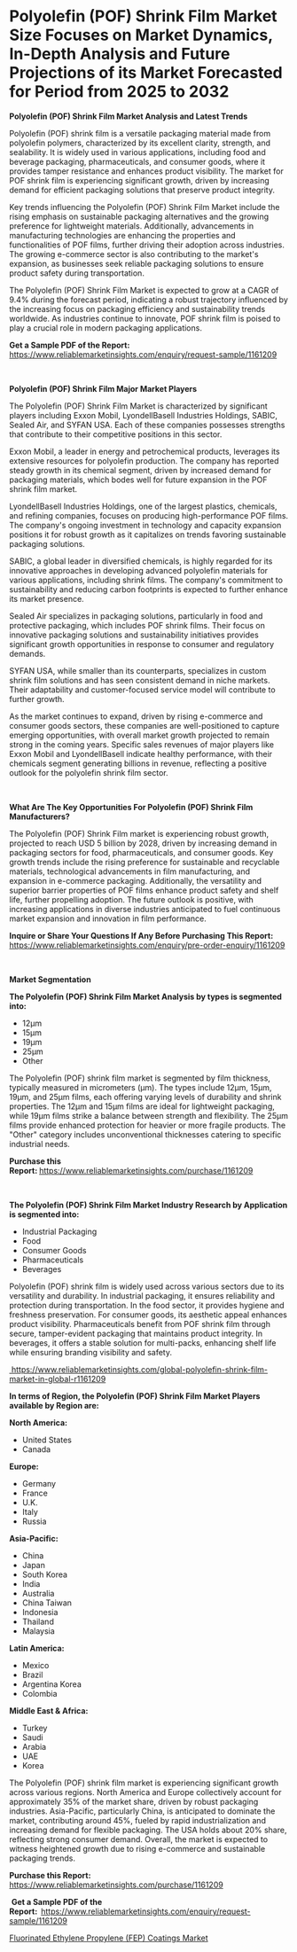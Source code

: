 <p><h1>Polyolefin (POF) Shrink Film Market Size Focuses on Market Dynamics, In-Depth Analysis and Future Projections of its Market Forecasted for Period from 2025 to 2032</h1></p><p><strong>Polyolefin (POF) Shrink Film Market Analysis and Latest Trends</strong></p>
<p><p>Polyolefin (POF) shrink film is a versatile packaging material made from polyolefin polymers, characterized by its excellent clarity, strength, and sealability. It is widely used in various applications, including food and beverage packaging, pharmaceuticals, and consumer goods, where it provides tamper resistance and enhances product visibility. The market for POF shrink film is experiencing significant growth, driven by increasing demand for efficient packaging solutions that preserve product integrity.</p><p>Key trends influencing the Polyolefin (POF) Shrink Film Market include the rising emphasis on sustainable packaging alternatives and the growing preference for lightweight materials. Additionally, advancements in manufacturing technologies are enhancing the properties and functionalities of POF films, further driving their adoption across industries. The growing e-commerce sector is also contributing to the market's expansion, as businesses seek reliable packaging solutions to ensure product safety during transportation.</p><p>The Polyolefin (POF) Shrink Film Market is expected to grow at a CAGR of 9.4% during the forecast period, indicating a robust trajectory influenced by the increasing focus on packaging efficiency and sustainability trends worldwide. As industries continue to innovate, POF shrink film is poised to play a crucial role in modern packaging applications.</p></p>
<p><strong>Get a Sample PDF of the Report:&nbsp;</strong> <a href="https://www.reliablemarketinsights.com/enquiry/request-sample/1161209?utm_campaign=2177&utm_medium=2&utm_source=Github&utm_content=ia&utm_term=02042025&utm_id=polyolefin-pof-shrink-film">https://www.reliablemarketinsights.com/enquiry/request-sample/1161209</a></p>
<p>&nbsp;</p>
<p><strong>Polyolefin (POF) Shrink Film Major Market Players</strong></p>
<p><p>The Polyolefin (POF) Shrink Film Market is characterized by significant players including Exxon Mobil, LyondellBasell Industries Holdings, SABIC, Sealed Air, and SYFAN USA. Each of these companies possesses strengths that contribute to their competitive positions in this sector.</p><p>Exxon Mobil, a leader in energy and petrochemical products, leverages its extensive resources for polyolefin production. The company has reported steady growth in its chemical segment, driven by increased demand for packaging materials, which bodes well for future expansion in the POF shrink film market.</p><p>LyondellBasell Industries Holdings, one of the largest plastics, chemicals, and refining companies, focuses on producing high-performance POF films. The company's ongoing investment in technology and capacity expansion positions it for robust growth as it capitalizes on trends favoring sustainable packaging solutions.</p><p>SABIC, a global leader in diversified chemicals, is highly regarded for its innovative approaches in developing advanced polyolefin materials for various applications, including shrink films. The company's commitment to sustainability and reducing carbon footprints is expected to further enhance its market presence.</p><p>Sealed Air specializes in packaging solutions, particularly in food and protective packaging, which includes POF shrink films. Their focus on innovative packaging solutions and sustainability initiatives provides significant growth opportunities in response to consumer and regulatory demands.</p><p>SYFAN USA, while smaller than its counterparts, specializes in custom shrink film solutions and has seen consistent demand in niche markets. Their adaptability and customer-focused service model will contribute to further growth.</p><p>As the market continues to expand, driven by rising e-commerce and consumer goods sectors, these companies are well-positioned to capture emerging opportunities, with overall market growth projected to remain strong in the coming years. Specific sales revenues of major players like Exxon Mobil and LyondellBasell indicate healthy performance, with their chemicals segment generating billions in revenue, reflecting a positive outlook for the polyolefin shrink film sector.</p></p>
<p>&nbsp;</p>
<p><strong>What Are The Key Opportunities For Polyolefin (POF) Shrink Film Manufacturers?</strong></p>
<p><p>The Polyolefin (POF) Shrink Film market is experiencing robust growth, projected to reach USD 5 billion by 2028, driven by increasing demand in packaging sectors for food, pharmaceuticals, and consumer goods. Key growth trends include the rising preference for sustainable and recyclable materials, technological advancements in film manufacturing, and expansion in e-commerce packaging. Additionally, the versatility and superior barrier properties of POF films enhance product safety and shelf life, further propelling adoption. The future outlook is positive, with increasing applications in diverse industries anticipated to fuel continuous market expansion and innovation in film performance.</p></p>
<p><strong>Inquire or Share Your Questions If Any Before Purchasing This Report:</strong> <a href="https://www.reliablemarketinsights.com/enquiry/pre-order-enquiry/1161209?utm_campaign=2177&utm_medium=2&utm_source=Github&utm_content=ia&utm_term=02042025&utm_id=polyolefin-pof-shrink-film">https://www.reliablemarketinsights.com/enquiry/pre-order-enquiry/1161209</a></p>
<p>&nbsp;</p>
<p><strong>Market Segmentation</strong></p>
<p><strong>The Polyolefin (POF) Shrink Film Market Analysis by types is segmented into:</strong></p>
<p><ul><li>12μm</li><li>15μm</li><li>19μm</li><li>25μm</li><li>Other</li></ul></p>
<p><p>The Polyolefin (POF) shrink film market is segmented by film thickness, typically measured in micrometers (μm). The types include 12μm, 15μm, 19μm, and 25μm films, each offering varying levels of durability and shrink properties. The 12μm and 15μm films are ideal for lightweight packaging, while 19μm films strike a balance between strength and flexibility. The 25μm films provide enhanced protection for heavier or more fragile products. The "Other" category includes unconventional thicknesses catering to specific industrial needs.</p></p>
<p><strong>Purchase this Report:&nbsp;</strong><a href="https://www.reliablemarketinsights.com/purchase/1161209?utm_campaign=2177&utm_medium=2&utm_source=Github&utm_content=ia&utm_term=02042025&utm_id=polyolefin-pof-shrink-film">https://www.reliablemarketinsights.com/purchase/1161209</a></p>
<p>&nbsp;</p>
<p><strong>The Polyolefin (POF) Shrink Film Market Industry Research by Application is segmented into:</strong></p>
<p><ul><li>Industrial Packaging</li><li>Food</li><li>Consumer Goods</li><li>Pharmaceuticals</li><li>Beverages</li></ul></p>
<p><p>Polyolefin (POF) shrink film is widely used across various sectors due to its versatility and durability. In industrial packaging, it ensures reliability and protection during transportation. In the food sector, it provides hygiene and freshness preservation. For consumer goods, its aesthetic appeal enhances product visibility. Pharmaceuticals benefit from POF shrink film through secure, tamper-evident packaging that maintains product integrity. In beverages, it offers a stable solution for multi-packs, enhancing shelf life while ensuring branding visibility and safety.</p></p>
<p><a href="https://www.reliablemarketinsights.com/global-polyolefin-shrink-film-market-in-global-r1161209?utm_campaign=2177&utm_medium=2&utm_source=Github&utm_content=ia&utm_term=02042025&utm_id=polyolefin-pof-shrink-film">&nbsp;https://www.reliablemarketinsights.com/global-polyolefin-shrink-film-market-in-global-r1161209</a></p>
<p><strong>In terms of Region, the Polyolefin (POF) Shrink Film Market Players available by Region are:</strong></p>
<p>
    <p> <strong> North America: </strong>
        <ul>
            <li>United States</li>
            <li>Canada</li>
        </ul>
        </p> 
    <p> <strong> Europe: </strong>
        <ul>
            <li>Germany</li>
            <li>France</li>
            <li>U.K.</li>
            <li>Italy</li>
            <li>Russia</li>
        </ul>
        </p> 
    <p> <strong> Asia-Pacific: </strong>
        <ul>
            <li>China</li>
            <li>Japan</li>
            <li>South Korea</li>
            <li>India</li>
            <li>Australia</li>
            <li>China Taiwan</li>
            <li>Indonesia</li>
            <li>Thailand</li>
            <li>Malaysia</li>
        </ul>
        </p> 
    <p> <strong> Latin America: </strong>
        <ul>
            <li>Mexico</li>
            <li>Brazil</li>
            <li>Argentina Korea</li>
            <li>Colombia</li>
        </ul>
        </p> 
    <p> <strong> Middle East & Africa: </strong>
        <ul>
            <li>Turkey</li>
            <li>Saudi</li>
            <li>Arabia</li>
            <li>UAE</li>
            <li>Korea</li>
        </ul>
    </p>
    </p>
<p><p>The Polyolefin (POF) shrink film market is experiencing significant growth across various regions. North America and Europe collectively account for approximately 35% of the market share, driven by robust packaging industries. Asia-Pacific, particularly China, is anticipated to dominate the market, contributing around 45%, fueled by rapid industrialization and increasing demand for flexible packaging. The USA holds about 20% share, reflecting strong consumer demand. Overall, the market is expected to witness heightened growth due to rising e-commerce and sustainable packaging trends.</p></p>
<p><strong>Purchase this Report: </strong><a href="https://www.reliablemarketinsights.com/purchase/1161209?utm_campaign=2177&utm_medium=2&utm_source=Github&utm_content=ia&utm_term=02042025&utm_id=polyolefin-pof-shrink-film">https://www.reliablemarketinsights.com/purchase/1161209</a></p>
<p>&nbsp;<strong>Get a Sample PDF of the Report:&nbsp;&nbsp;</strong><a href="https://www.reliablemarketinsights.com/enquiry/request-sample/1161209?utm_campaign=2177&utm_medium=2&utm_source=Github&utm_content=ia&utm_term=02042025&utm_id=polyolefin-pof-shrink-film">https://www.reliablemarketinsights.com/enquiry/request-sample/1161209</a></p>
<p><strong></strong></p>
<p><p><a href="https://github.com/indrystar/Market-Research-Report-List-5/blob/main/fluorinated-ethylene-propylene-fep-coatings-market.md?utm_campaign=2177&utm_medium=2&utm_source=Github&utm_content=ia&utm_term=02042025&utm_id=polyolefin-pof-shrink-film">Fluorinated Ethylene Propylene (FEP) Coatings Market</a></p></p>